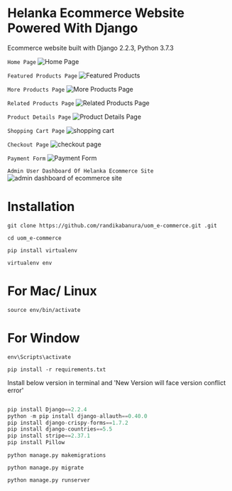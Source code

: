 # Helanka Ecommerce Website Powered With  Django

Ecommerce website built with Django 2.2.3, Python 3.7.3

`Home Page`
![Home Page](https://github.com/randikabanura/uom_e-commerce/assets/125739472/a31167e7-291f-42b0-9b2e-d048e6b37097)

`Featured Products Page`
![Featured Products](https://github.com/randikabanura/uom_e-commerce/assets/125739472/762eb815-9a2a-46d3-be86-4795a45d4eb6)

`More Products Page`
![More Products Page](https://github.com/randikabanura/uom_e-commerce/assets/125739472/7b866a79-4e4a-4ef1-86b1-ba28b58fb1ca)

`Related Products Page`
![Related Products Page](https://github.com/randikabanura/uom_e-commerce/assets/125739472/d03add51-b2e1-4e15-a16b-4dbd809dfdfd)

`Product Details Page`
![Product Details Page](https://github.com/randikabanura/uom_e-commerce/assets/125739472/cfca3113-7b78-4385-9340-647003be563f)

`Shopping Cart Page`
![shopping cart](https://github.com/randikabanura/uom_e-commerce/assets/125739472/d842267c-4809-4d6a-a3fd-0890964e0c36)

`Checkout Page`
![checkout page](https://github.com/randikabanura/uom_e-commerce/assets/125739472/dcb45bbc-fc1c-45e6-8628-e526694631d5)

`Payment Form`
![Payment Form](https://github.com/randikabanura/uom_e-commerce/assets/125739472/2c3fad8f-b79e-40fe-a72e-ece25389584d)

`Admin User Dashboard Of Helanka Ecommerce Site`
![admin dashboard of ecommerce site](https://github.com/randikabanura/uom_e-commerce/assets/125739472/ebaca7ed-7423-4076-a8df-c3fe894c3414)

# Installation

`git clone https://github.com/randikabanura/uom_e-commerce.git
.git`

`cd uom_e-commerce`

`pip install virtualenv`

`virtualenv env`

# For Mac/ Linux

`source env/bin/activate`

# For Window

`env\Scripts\activate`

`pip install -r requirements.txt`

Install below version in terminal and 'New Version will face version conflict error'

```python

pip install Django==2.2.4
python -m pip install django-allauth==0.40.0
pip install django-crispy-forms==1.7.2
pip install django-countries==5.5
pip install stripe==2.37.1
pip install Pillow

```

`python manage.py makemigrations`

`python manage.py migrate`

`python manage.py runserver`



